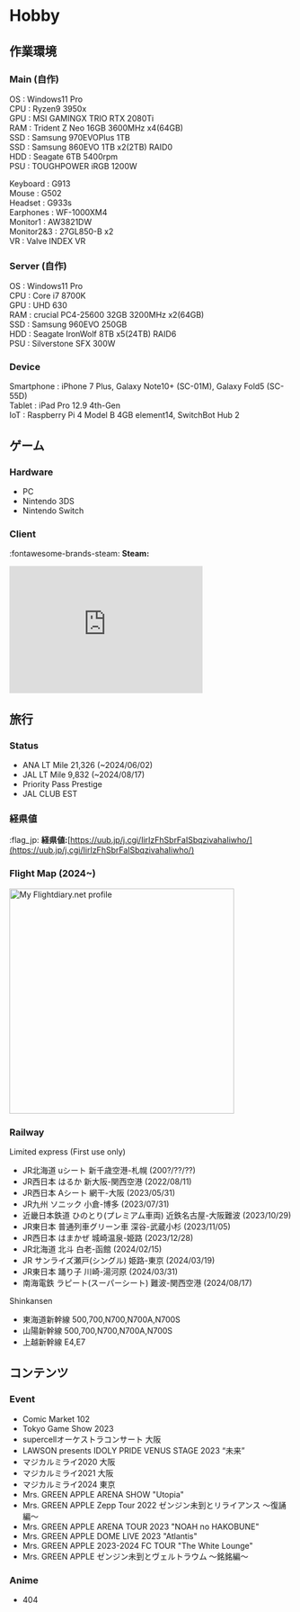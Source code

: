 # Hobby

## 作業環境

### Main (自作)

OS : Windows11 Pro<br>
CPU : Ryzen9 3950x<br>
GPU : MSI GAMINGX TRIO RTX 2080Ti<br>
RAM : Trident Z Neo 16GB 3600MHz x4(64GB)<br>
SSD : Samsung 970EVOPlus 1TB<br>
SSD : Samsung 860EVO 1TB x2(2TB) RAID0<br>
HDD : Seagate 6TB 5400rpm<br>
PSU : TOUGHPOWER iRGB 1200W<br>

Keyboard : G913<br>
Mouse : G502<br>
Headset : G933s<br>
Earphones : WF-1000XM4<br>
Monitor1 : AW3821DW<br>
Monitor2&3 : 27GL850-B x2<br>
VR : Valve INDEX VR<br>

### Server (自作)

OS : Windows11 Pro<br>
CPU : Core i7 8700K<br>
GPU : UHD 630<br>
RAM : crucial PC4-25600 32GB 3200MHz x2(64GB)<br>
SSD : Samsung 960EVO 250GB<br>
HDD : Seagate IronWolf 8TB x5(24TB) RAID6<br>
PSU : Silverstone SFX 300W<br>

### Device

Smartphone : iPhone 7 Plus, Galaxy Note10+ (SC-01M), Galaxy Fold5 (SC-55D)<br>
Tablet : iPad Pro 12.9 4th-Gen<br>
IoT : Raspberry Pi 4 Model B 4GB element14, SwitchBot Hub 2<br>

## ゲーム

### Hardware

- PC
- Nintendo 3DS
- Nintendo Switch

### Client

:fontawesome-brands-steam: **Steam:**

<iframe src="https://gamer2810.github.io/steam-miniprofile/?interactive=true&vanityId=shirokuma1101&accountId=419348000" style="border: none;" scrolling="no" height="226px" width="344px"></iframe>

## 旅行

### Status

- ANA LT Mile 21,326 (~2024/06/02)
- JAL LT Mile 9,832 (~2024/08/17)
- Priority Pass Prestige
- JAL CLUB EST

### 経県値

:flag_jp: **経県値:**[https://uub.jp/j.cgi/IirIzFhSbrFaISbqzivahaIiwho/](https://uub.jp/j.cgi/IirIzFhSbrFaISbqzivahaIiwho/)

### Flight Map (2024~)

<a href="https://my.flightradar24.com/shirokuma1101">
  <img width="400px", src="https://banners-my.flightradar24.com/shirokuma1101.png" alt="My Flightdiary.net profile"/>
</a>

### Railway

Limited express (First use only)

- JR北海道 uシート 新千歳空港-札幌 (200?/??/??)
- JR西日本 はるか 新大阪-関西空港 (2022/08/11)
- JR西日本 Aシート 網干-大阪 (2023/05/31)
- JR九州 ソニック 小倉-博多 (2023/07/31)
- 近畿日本鉄道 ひのとり(プレミアム車両) 近鉄名古屋-大阪難波 (2023/10/29)
- JR東日本 普通列車グリーン車 深谷-武蔵小杉 (2023/11/05)
- JR西日本 はまかぜ 城崎温泉-姫路 (2023/12/28)
- JR北海道 北斗 白老-函館 (2024/02/15)
- JR サンライズ瀬戸(シングル) 姫路-東京 (2024/03/19)
- JR東日本 踊り子 川崎-湯河原 (2024/03/31)
- 南海電鉄 ラピート(スーパーシート) 難波-関西空港 (2024/08/17)

Shinkansen

- 東海道新幹線 500,700,N700,N700A,N700S
- 山陽新幹線 500,700,N700,N700A,N700S
- 上越新幹線 E4,E7

## コンテンツ

### Event

- Comic Market 102
- Tokyo Game Show 2023
- supercellオーケストラコンサート 大阪
- LAWSON presents IDOLY PRIDE VENUS STAGE 2023 “未来”
- マジカルミライ2020 大阪
- マジカルミライ2021 大阪
- マジカルミライ2024 東京
- Mrs. GREEN APPLE ARENA SHOW "Utopia"
- Mrs. GREEN APPLE Zepp Tour 2022 ゼンジン未到とリライアンス 〜復誦編〜
- Mrs. GREEN APPLE ARENA TOUR 2023 "NOAH no HAKOBUNE"
- Mrs. GREEN APPLE DOME LIVE 2023 "Atlantis"
- Mrs. GREEN APPLE 2023-2024 FC TOUR "The White Lounge"
- Mrs. GREEN APPLE ゼンジン未到とヴェルトラウム 〜銘銘編〜

### Anime

- 404
